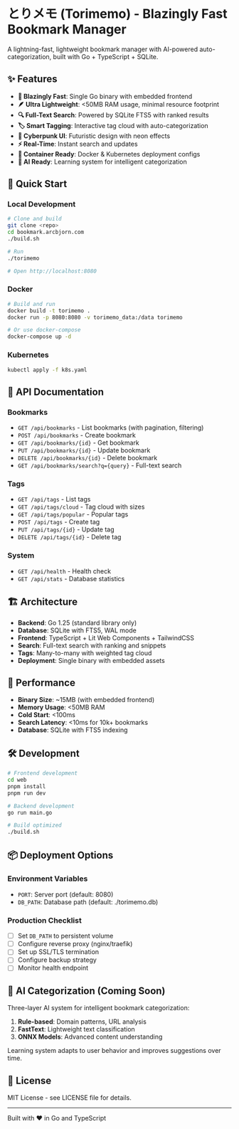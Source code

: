 # とりメモ (Torimemo) - Blazingly Fast Bookmark Manager

A lightning-fast, lightweight bookmark manager with AI-powered auto-categorization, built with Go + TypeScript + SQLite.

## ✨ Features

- **🚀 Blazingly Fast**: Single Go binary with embedded frontend
- **🪶 Ultra Lightweight**: <50MB RAM usage, minimal resource footprint  
- **🔍 Full-Text Search**: Powered by SQLite FTS5 with ranked results
- **🏷️ Smart Tagging**: Interactive tag cloud with auto-categorization
- **🎨 Cyberpunk UI**: Futuristic design with neon effects
- **⚡ Real-Time**: Instant search and updates
- **🐳 Container Ready**: Docker & Kubernetes deployment configs
- **🤖 AI Ready**: Learning system for intelligent categorization

## 🚀 Quick Start

### Local Development

```bash
# Clone and build
git clone <repo>
cd bookmark.arcbjorn.com
./build.sh

# Run
./torimemo

# Open http://localhost:8080
```

### Docker

```bash
# Build and run
docker build -t torimemo .
docker run -p 8080:8080 -v torimemo_data:/data torimemo

# Or use docker-compose
docker-compose up -d
```

### Kubernetes

```bash
kubectl apply -f k8s.yaml
```

## 📖 API Documentation

### Bookmarks

- `GET /api/bookmarks` - List bookmarks (with pagination, filtering)
- `POST /api/bookmarks` - Create bookmark
- `GET /api/bookmarks/{id}` - Get bookmark
- `PUT /api/bookmarks/{id}` - Update bookmark
- `DELETE /api/bookmarks/{id}` - Delete bookmark
- `GET /api/bookmarks/search?q={query}` - Full-text search

### Tags

- `GET /api/tags` - List tags
- `GET /api/tags/cloud` - Tag cloud with sizes
- `GET /api/tags/popular` - Popular tags
- `POST /api/tags` - Create tag
- `PUT /api/tags/{id}` - Update tag
- `DELETE /api/tags/{id}` - Delete tag

### System

- `GET /api/health` - Health check
- `GET /api/stats` - Database statistics

## 🏗️ Architecture

- **Backend**: Go 1.25 (standard library only)
- **Database**: SQLite with FTS5, WAL mode
- **Frontend**: TypeScript + Lit Web Components + TailwindCSS
- **Search**: Full-text search with ranking and snippets
- **Tags**: Many-to-many with weighted tag cloud
- **Deployment**: Single binary with embedded assets

## 🎯 Performance

- **Binary Size**: ~15MB (with embedded frontend)
- **Memory Usage**: <50MB RAM
- **Cold Start**: <100ms
- **Search Latency**: <10ms for 10k+ bookmarks
- **Database**: SQLite with FTS5 indexing

## 🛠️ Development

```bash
# Frontend development
cd web
pnpm install
pnpm run dev

# Backend development  
go run main.go

# Build optimized
./build.sh
```

## 📦 Deployment Options

### Environment Variables

- `PORT`: Server port (default: 8080)
- `DB_PATH`: Database path (default: ./torimemo.db)

### Production Checklist

- [ ] Set `DB_PATH` to persistent volume
- [ ] Configure reverse proxy (nginx/traefik)
- [ ] Set up SSL/TLS termination
- [ ] Configure backup strategy
- [ ] Monitor health endpoint

## 🤖 AI Categorization (Coming Soon)

Three-layer AI system for intelligent bookmark categorization:

1. **Rule-based**: Domain patterns, URL analysis
2. **FastText**: Lightweight text classification  
3. **ONNX Models**: Advanced content understanding

Learning system adapts to user behavior and improves suggestions over time.

## 📄 License

MIT License - see LICENSE file for details.

---

Built with ❤️ in Go and TypeScript